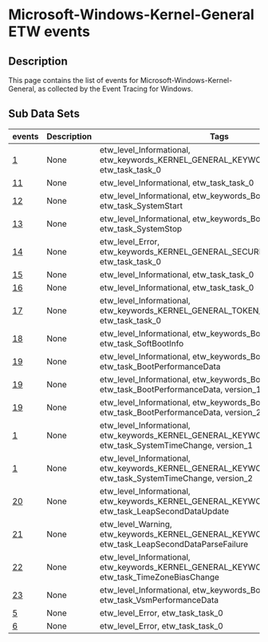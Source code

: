 # Microsoft-Windows-Kernel-General ETW events

## Description
This page contains the list of events for Microsoft-Windows-Kernel-General, as collected by the Event Tracing for Windows.

## Sub Data Sets
|events|Description|Tags|
|---|---|---|
|[1](events/event-1.md)|None|etw_level_Informational, etw_keywords_KERNEL_GENERAL_KEYWORD_TIME, etw_task_task_0|
|[11](events/event-11.md)|None|etw_level_Informational, etw_task_task_0|
|[12](events/event-12.md)|None|etw_level_Informational, etw_keywords_BootPerformance, etw_task_SystemStart|
|[13](events/event-13.md)|None|etw_level_Informational, etw_keywords_BootPerformance, etw_task_SystemStop|
|[14](events/event-14.md)|None|etw_level_Error, etw_keywords_KERNEL_GENERAL_SECURITY_ACCESSCHECK, etw_task_task_0|
|[15](events/event-15.md)|None|etw_level_Informational, etw_task_task_0|
|[16](events/event-16.md)|None|etw_level_Informational, etw_task_task_0|
|[17](events/event-17.md)|None|etw_level_Informational, etw_keywords_KERNEL_GENERAL_TOKEN_SID_MANAGEMENT, etw_task_task_0|
|[18](events/event-18.md)|None|etw_level_Informational, etw_keywords_BootPerformance, etw_task_SoftBootInfo|
|[19](events/event-19.md)|None|etw_level_Informational, etw_keywords_BootPerformance, etw_task_BootPerformanceData|
|[19](events/event-19_v1.md)|None|etw_level_Informational, etw_keywords_BootPerformance, etw_task_BootPerformanceData, version_1|
|[19](events/event-19_v2.md)|None|etw_level_Informational, etw_keywords_BootPerformance, etw_task_BootPerformanceData, version_2|
|[1](events/event-1_v1.md)|None|etw_level_Informational, etw_keywords_KERNEL_GENERAL_KEYWORD_TIME, etw_task_SystemTimeChange, version_1|
|[1](events/event-1_v2.md)|None|etw_level_Informational, etw_keywords_KERNEL_GENERAL_KEYWORD_TIME, etw_task_SystemTimeChange, version_2|
|[20](events/event-20.md)|None|etw_level_Informational, etw_keywords_KERNEL_GENERAL_KEYWORD_TIME, etw_task_LeapSecondDataUpdate|
|[21](events/event-21.md)|None|etw_level_Warning, etw_keywords_KERNEL_GENERAL_KEYWORD_TIME, etw_task_LeapSecondDataParseFailure|
|[22](events/event-22.md)|None|etw_level_Informational, etw_keywords_KERNEL_GENERAL_KEYWORD_TIME, etw_task_TimeZoneBiasChange|
|[23](events/event-23.md)|None|etw_level_Informational, etw_keywords_BootPerformance, etw_task_VsmPerformanceData|
|[5](events/event-5.md)|None|etw_level_Error, etw_task_task_0|
|[6](events/event-6.md)|None|etw_level_Error, etw_task_task_0|
